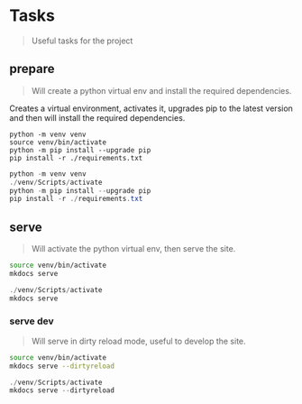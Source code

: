 # Tasks

> Useful tasks for the project

## prepare

> Will create a python virtual env and install the required dependencies.

Creates a virtual environment, activates it, upgrades pip to the latest version
and then will install the required dependencies.

~~~bash,zsh
python -m venv venv
source venv/bin/activate
python -m pip install --upgrade pip
pip install -r ./requirements.txt
~~~

~~~powershell
python -m venv venv
./venv/Scripts/activate
python -m pip install --upgrade pip
pip install -r ./requirements.txt
~~~

## serve

> Will activate the python virtual env, then serve the site.

~~~bash
source venv/bin/activate
mkdocs serve
~~~

~~~powershell
./venv/Scripts/activate
mkdocs serve
~~~

### serve dev

> Will serve in dirty reload mode, useful to develop the site.

~~~bash
source venv/bin/activate
mkdocs serve --dirtyreload
~~~

~~~powershell
./venv/Scripts/activate
mkdocs serve --dirtyreload
~~~
